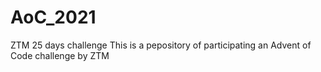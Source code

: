 # AoC_2021
ZTM 25 days challenge
This is a pepository of participating an Advent of Code challenge by ZTM
